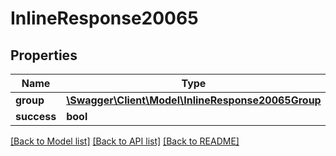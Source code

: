 # InlineResponse20065

## Properties
Name | Type | Description | Notes
------------ | ------------- | ------------- | -------------
**group** | [**\Swagger\Client\Model\InlineResponse20065Group**](InlineResponse20065Group.md) |  | [optional] 
**success** | **bool** |  | [optional] 

[[Back to Model list]](../../README.md#documentation-for-models) [[Back to API list]](../../README.md#documentation-for-api-endpoints) [[Back to README]](../../README.md)

